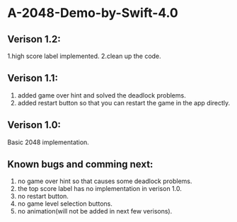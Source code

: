 # A-2048-Demo-by-Swift-4.0
## Verison 1.2:
1.high score label implemented.
2.clean up the code.

## Verison 1.1:
1. added game over hint and solved the deadlock problems.
2. added restart button so that you can restart the game in the app directly.

## Verison 1.0:
Basic 2048 implementation.

## Known bugs and comming next:
1. no game over hint so that causes some deadlock problems.
2. the top score label has no implementation in verison 1.0.
3. no restart button.
4. no game level selection buttons.
5. no animation(will not be added in next few verisons).
